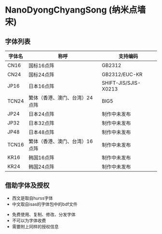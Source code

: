 # NanoDyongChyangSong (纳米点墙宋)

## 字体列表

|字体名|称呼|支持编码|
|-|-|-|
|CN16|国标16点阵|GB2312|
|CN24|国标24点阵|GB2312/EUC-KR|
|JP16|日本16点阵|SHIFT-JIS/SJIS-X0213|
|TCN24|繁体（香港、澳门、台湾）24点阵|BIG5|
|JP24|日本24点阵|制作中未发布|
|JP32|日本32点阵|制作中未发布|
|JP48|日本48点阵|制作中未发布|
|TCN16|繁体（香港、澳门、台湾）16点阵|制作中未发布|
|KR16|韩国16点阵|制作中未发布|
|KR24|韩国24点阵|制作中未发布|

## 借助字体及授权
+ 西文是取自hurss字体
+ 中文取自isas的字体包中的bdf文件

- 免费使用、复制、修改、分发字体
- 不可以为字体收费
- 需要附上同样的授权信息
